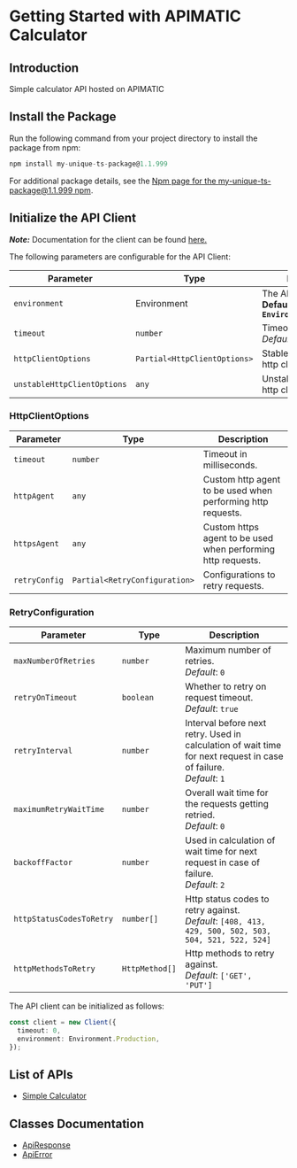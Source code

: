 
# Getting Started with APIMATIC Calculator

## Introduction

Simple calculator API hosted on APIMATIC

## Install the Package

Run the following command from your project directory to install the package from npm:

```ts
npm install my-unique-ts-package@1.1.999
```

For additional package details, see the [Npm page for the my-unique-ts-package@1.1.999  npm](https://www.npmjs.com/package/my-unique-ts-package/v/1.1.999).

## Initialize the API Client

**_Note:_** Documentation for the client can be found [here.](https://github.com/git-fudge/tsSourceCode/blob/1.1.999/doc/client.md)

The following parameters are configurable for the API Client:

| Parameter | Type | Description |
|  --- | --- | --- |
| `environment` | Environment | The API environment. <br> **Default: `Environment.Production`** |
| `timeout` | `number` | Timeout for API calls.<br>*Default*: `0` |
| `httpClientOptions` | `Partial<HttpClientOptions>` | Stable configurable http client options. |
| `unstableHttpClientOptions` | `any` | Unstable configurable http client options. |

### HttpClientOptions

| Parameter | Type | Description |
|  --- | --- | --- |
| `timeout` | `number` | Timeout in milliseconds. |
| `httpAgent` | `any` | Custom http agent to be used when performing http requests. |
| `httpsAgent` | `any` | Custom https agent to be used when performing http requests. |
| `retryConfig` | `Partial<RetryConfiguration>` | Configurations to retry requests. |

### RetryConfiguration

| Parameter | Type | Description |
|  --- | --- | --- |
| `maxNumberOfRetries` | `number` | Maximum number of retries. <br> *Default*: `0` |
| `retryOnTimeout` | `boolean` | Whether to retry on request timeout. <br> *Default*: `true` |
| `retryInterval` | `number` | Interval before next retry. Used in calculation of wait time for next request in case of failure. <br> *Default*: `1` |
| `maximumRetryWaitTime` | `number` | Overall wait time for the requests getting retried. <br> *Default*: `0` |
| `backoffFactor` | `number` | Used in calculation of wait time for next request in case of failure. <br> *Default*: `2` |
| `httpStatusCodesToRetry` | `number[]` | Http status codes to retry against. <br> *Default*: `[408, 413, 429, 500, 502, 503, 504, 521, 522, 524]` |
| `httpMethodsToRetry` | `HttpMethod[]` | Http methods to retry against. <br> *Default*: `['GET', 'PUT']` |

The API client can be initialized as follows:

```ts
const client = new Client({
  timeout: 0,
  environment: Environment.Production,
});
```

## List of APIs

* [Simple Calculator](https://github.com/git-fudge/tsSourceCode/blob/1.1.999/doc/controllers/simple-calculator.md)

## Classes Documentation

* [ApiResponse](https://github.com/git-fudge/tsSourceCode/blob/1.1.999/doc/api-response.md)
* [ApiError](https://github.com/git-fudge/tsSourceCode/blob/1.1.999/doc/api-error.md)

